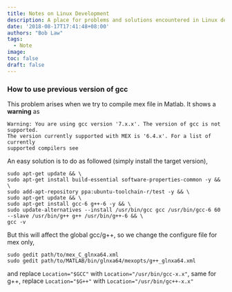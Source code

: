 ```yaml
---
title: Notes on Linux Development
description: A place for problems and solutions encountered in Linux development
date: '2018-08-17T17:41:48+08:00'
authors: "Bob Law"
tags: 
  - Note
image:
toc: false
draft: false
---
```


### How to use previous version of gcc 

This problem arises when we try to compile mex file in Matlab. It shows a __warning__ as

    Warning: You are using gcc version '7.x.x'. The version of gcc is not supported. 
    The version currently supported with MEX is '6.4.x'. For a list of currently 
    supported compilers see

An easy solution is to do as followed (simply install the target version),

    sudo apt-get update && \
    sudo apt-get install build-essential software-properties-common -y && \
    sudo add-apt-repository ppa:ubuntu-toolchain-r/test -y && \
    sudo apt-get update && \
    sudo apt-get install gcc-6 g++-6 -y && \
    sudo update-alternatives --install /usr/bin/gcc gcc /usr/bin/gcc-6 60 --slave /usr/bin/g++ g++ /usr/bin/g++-6 && \
    gcc -v

But this will affect the global gcc/g++, so we change the configure file for mex only,

    sudo gedit path/to/mex_C_glnxa64.xml
    sudo gedit path/to/MATLAB/bin/glnxa64/mexopts/g++_glnxa64.xml

and replace `Location="$GCC"` with `Location="/usr/bin/gcc-x.x"`, same for g++, replace `Location="$G++"` with `Location="/usr/bin/gc++-x.x"`
